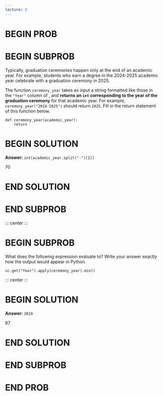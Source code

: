 ```yaml
---
lecture: 8
---
```


# BEGIN PROB

# BEGIN SUBPROB

Typically, graduation ceremonies happen only at the end of an academic
year. For example, students who earn a degree in the 2024-2025 academic
year celebrate with a graduation ceremony in 2025.

The function `ceremony_year` takes as input a string formatted like
those in the `"Year"` column of , and **returns an `int` corresponding
to the year of the graduation ceremony** for that academic year. For
example, `ceremony_year("2024-2025")` should return `2025`. Fill in the
return statement of this function below.

    def ceremony_year(academic_year):
        return

# BEGIN SOLUTION

**Answer:** `int(academic_year.split("-")[1])`

<average>70</average>

# END SOLUTION

# END SUBPROB

::: center
:::

# BEGIN SUBPROB

What does the following expression evaluate to? Write your answer
exactly how the output would appear in Python.

    uc.get("Year").apply(ceremony_year).min()

::: center
:::

# BEGIN SOLUTION

**Answer:** `2019`

<average>87</average>

# END SOLUTION

# END SUBPROB

# END PROB